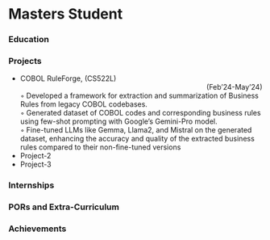 # Masters Student

### Education

### Projects
- COBOL RuleForge, (CS522L) <div style="text-align:right"> (Feb’24-May’24) </div>
  ◦ Developed a framework for extraction and summarization of Business Rules from legacy COBOL codebases.<br>
  ◦ Generated dataset of COBOL codes and corresponding business rules using few-shot prompting with Google’s Gemini-Pro model.<br>
  ◦ Fine-tuned LLMs like Gemma, Llama2, and Mistral on the generated dataset, enhancing the accuracy and quality of the extracted business rules compared to their non-fine-tuned versions <br>
- Project-2
- Project-3

### Internships

### PORs and Extra-Curriculum

### Achievements
